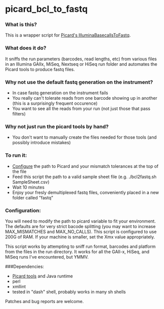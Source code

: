 picard_bcl_to_fastq
=======================

### What is this?
This is a wrapper script for [Picard's IlluminaBasecallsToFastq](http://picard.sourceforge.net/command-line-overview.shtml#IlluminaBasecallsToFastq). 

### What does it do?
It sniffs the run parameters (barcodes, read lengths, etc) from various files in an Illumina GAIIx, MiSeq, Nextseq or HiSeq run folder and automates the Picard tools to produce fastq files. 

### Why not use the default fastq generation on the instrument?
- In case fastq generation on the instrument fails
- You really can't tolerate reads from one barcode showing up in another (this is a surprisingly frequent occurence)
- You want to see all the reads from your run (not just those that pass filters)

### Why not just run the picard tools by hand?
- You don't want to manually create the files needed for those tools (and possibly introduce mistakes)


### To run it:
- [Configure](#configuration) the path to Picard and your mismatch tolerances at the top of the file
- Feed this script the path to a valid sample sheet file (e.g. ./bcl2fastq.sh SampleSheet.csv) 
- Wait 10 minutes
- Enjoy your fresly demultiplexed fastq files, conveniently placed in a new folder called "fastq"

### Configuration:
You will need to modify the path to picard variable to fit your environment.
The defaults are for very strict bacode splitting (you may want to increase MAX_MISMATCHES and MAX_NO_CALLS).
This script is configured to use 200G of RAM. If your machine is smaller, set the Xmx value appropriately.

This script works by attempting to sniff run format, barcodes and platform from the files in the run directory.
It works for all the GAII-x, HiSeq, and MiSeq runs I've encountered, but YMMV.

###Dependencies:
- [Picard tools](http://picard.sourceforge.net/command-line-overview.shtml#IlluminaBasecallsToFastq) and Java runtime
- perl
- xmllint
- tested in "dash" shell, probably works in many sh shells

Patches and bug reports are welcome.
